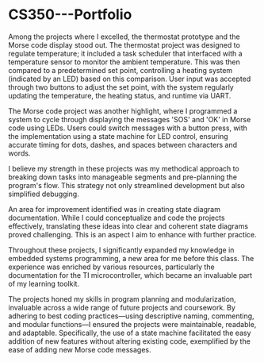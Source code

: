 # CS350---Portfolio

Among the projects where I excelled, the thermostat prototype and the Morse code display stood out. The thermostat project was designed to regulate temperature; it included a task scheduler that interfaced with a temperature sensor to monitor the ambient temperature. This was then compared to a predetermined set point, controlling a heating system (indicated by an LED) based on this comparison. User input was accepted through two buttons to adjust the set point, with the system regularly updating the temperature, the heating status, and runtime via UART.

The Morse code project was another highlight, where I programmed a system to cycle through displaying the messages 'SOS' and 'OK' in Morse code using LEDs. Users could switch messages with a button press, with the implementation using a state machine for LED control, ensuring accurate timing for dots, dashes, and spaces between characters and words.

I believe my strength in these projects was my methodical approach to breaking down tasks into manageable segments and pre-planning the program's flow. This strategy not only streamlined development but also simplified debugging.

An area for improvement identified was in creating state diagram documentation. While I could conceptualize and code the projects effectively, translating these ideas into clear and coherent state diagrams proved challenging. This is an aspect I aim to enhance with further practice.

Throughout these projects, I significantly expanded my knowledge in embedded systems programming, a new area for me before this class. The experience was enriched by various resources, particularly the documentation for the TI microcontroller, which became an invaluable part of my learning toolkit.

The projects honed my skills in program planning and modularization, invaluable across a wide range of future projects and coursework. By adhering to best coding practices—using descriptive naming, commenting, and modular functions—I ensured the projects were maintainable, readable, and adaptable. Specifically, the use of a state machine facilitated the easy addition of new features without altering existing code, exemplified by the ease of adding new Morse code messages.
